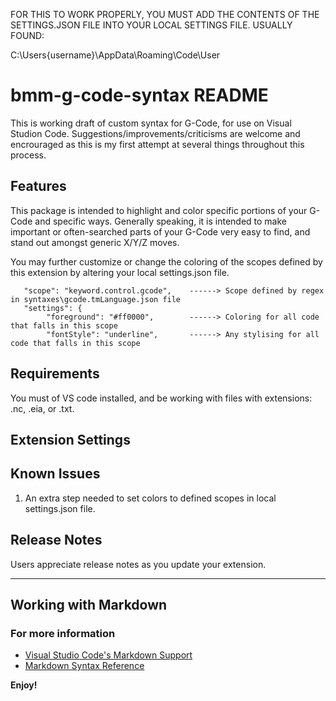 FOR THIS TO WORK PROPERLY, YOU MUST ADD THE CONTENTS OF THE SETTINGS.JSON FILE INTO YOUR LOCAL SETTINGS FILE. USUALLY FOUND:

C:\Users\{username}\AppData\Roaming\Code\User

# bmm-g-code-syntax README

This is working draft of custom syntax for G-Code, for use on Visual Studion Code. Suggestions/improvements/criticisms are welcome and encrouraged as this is my first attempt at several things throughout this process.

## Features

This package is intended to highlight and color specific portions of your G-Code and specific ways. Generally speaking, it is intended to make important or often-searched parts of your G-Code very easy to find, and stand out amongst generic X/Y/Z moves. 

You may further customize or change the coloring of the scopes defined by this extension by altering your local settings.json file.

       "scope": "keyword.control.gcode",    ------> Scope defined by regex in syntaxes\gcode.tmLanguage.json file
       "settings": {      
            "foreground": "#ff0000",        ------> Coloring for all code that falls in this scope
            "fontStyle": "underline",       ------> Any stylising for all code that falls in this scope


## Requirements

You must of VS code installed, and be working with files with extensions: .nc, .eia, or .txt.

## Extension Settings


## Known Issues

1. An extra step needed to set colors to defined scopes in local settings.json file. 

## Release Notes

Users appreciate release notes as you update your extension.

-----------------------------------------------------------------------------------------------------------

## Working with Markdown

### For more information

* [Visual Studio Code's Markdown Support](http://code.visualstudio.com/docs/languages/markdown)
* [Markdown Syntax Reference](https://help.github.com/articles/markdown-basics/)

**Enjoy!**
